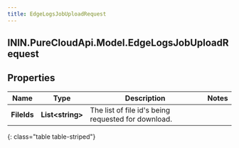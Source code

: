 ```yaml
---
title: EdgeLogsJobUploadRequest
---
```

## ININ.PureCloudApi.Model.EdgeLogsJobUploadRequest

## Properties

|Name | Type | Description | Notes|
|------------ | ------------- | ------------- | -------------|
| **FileIds** | **List&lt;string&gt;** | The list of file id&#39;s being requested for download. | |
{: class="table table-striped"}


